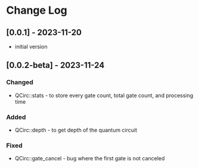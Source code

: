 # Change Log

## [0.0.1] - 2023-11-20
- initial version

## [0.0.2-beta] - 2023-11-24
### Changed
- QCirc::stats - to store every gate count, total gate count, and processing time
### Added
- QCirc::depth - to get depth of the quantum circuit
### Fixed
- QCirc::gate_cancel - bug where the first gate is not canceled

